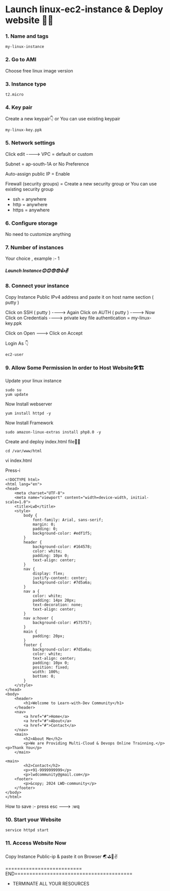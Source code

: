 # Launch linux-ec2-instance & Deploy website 👨‍💻


### 1. Name and tags

```
my-linux-instance
```

### 2. Go to AMI

Choose free linux image version


### 3. Instance type

```
t2.micro
```

### 4. Key pair

Create a new keypair👇  or You can use existing keypair

```
my-linux-key.ppk
```

### 5. Network settings

Click edit  ---->   VPC = default or custom

Subnet  = ap-south-1A  or No Preference

Auto-assign public IP  =  Enable

Firewall (security groups)  =  Create a new security group   or You can use existing security group

- ssh   =  anywhere
- http  =  anywhere
- https =  anywhere

### 6. Configure storage

No need to customize anything

### 7. Number of instances

Your choice , example :- 1

##### Launch Instance😊😊😎😎👍✌️


### 8. Connect your instance

Copy Instance Public IPv4 address  and paste it on host name section ( putty )

Click on SSH ( putty )  ---->  Again Click on AUTH  ( putty )   ---->  Now Click on Credentials   ---->  private key file authentication = my-linux-key.ppk

Click on Open  --->  Click on Accept

Login As 👇

```
ec2-user
```

### 9. Allow Some Permission In order to Host Website🛠️🏗️

Update your linux instance

```
sudo su
yum update
```

Now Install webserver

```
yum install httpd -y
```


Now Install Framework

```
sudo amazon-linux-extras install php8.0 -y
```


Create and deploy index.html file📄📜

```
cd /var/www/html
```

vi index.html

Press-i

```
<!DOCTYPE html>
<html lang="en">
<head>
    <meta charset="UTF-8">
    <meta name="viewport" content="width=device-width, initial-scale=1.0">
    <title>LwD</title>
    <style>
        body {
            font-family: Arial, sans-serif;
            margin: 0;
            padding: 0;
            background-color: #edf1f5;
        }
        header {
            background-color: #164578;
            color: white;
            padding: 10px 0;
            text-align: center;
        }
        nav {
            display: flex;
            justify-content: center;
            background-color: #7d5a6a;
        }
        nav a {
            color: white;
            padding: 14px 20px;
            text-decoration: none;
            text-align: center;
        }
        nav a:hover {
            background-color: #575757;
        }
        main {
            padding: 20px;
        }
        footer {
            background-color: #7d5a6a;
            color: white;
            text-align: center;
            padding: 10px 0;
            position: fixed;
            width: 100%;
            bottom: 0;
        }
    </style>
</head>
<body>
    <header>
        <h1>Welcome to Learn-with-Dev Community</h1>
    </header>
    <nav>
        <a href="#">Home</a>
        <a href="#">About</a>
        <a href="#">Contact</a>
    </nav>
    <main>
        <h2>About Me</h2>
        <p>We are Providing Multi-Cloud & Devops Online Trainning.</p>
<p>Thank You</p>
    </main>

<main>
        <h2>Contact</h2>
        <p>+91-9999999999</p>
        <p>lwdcommunity@gmail.com</p>
    <footer>
        <p>&copy; 2024 LWD-community</p>
    </footer>
</body>
</html>
```

How to save :-  press esc  --->  :wq


### 10. Start your Website

```
service httpd start
```

### 11. Access Website Now


Copy Instance Public-ip & paste it on Browser 🌏⛳🚀✌️


========================== END========================================

- TERMINATE ALL YOUR RESOURCES
